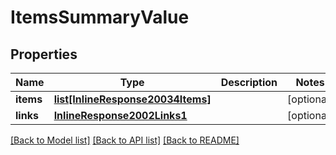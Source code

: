 # ItemsSummaryValue

## Properties
Name | Type | Description | Notes
------------ | ------------- | ------------- | -------------
**items** | [**list[InlineResponse20034Items]**](InlineResponse20034Items.md) |  | [optional] 
**links** | [**InlineResponse2002Links1**](InlineResponse2002Links1.md) |  | [optional] 

[[Back to Model list]](../README.md#documentation-for-models) [[Back to API list]](../README.md#documentation-for-api-endpoints) [[Back to README]](../README.md)


